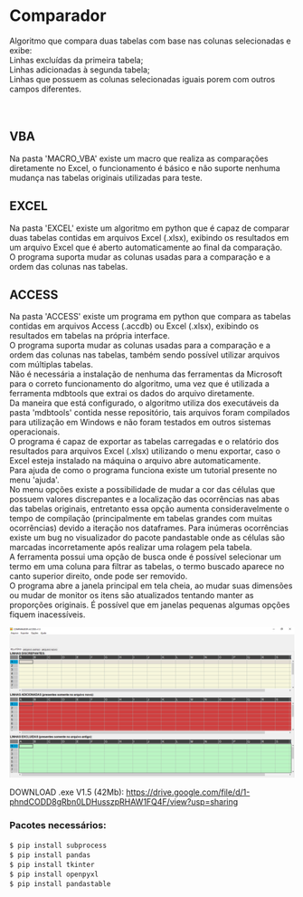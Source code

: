 # Comparador

Algoritmo que compara duas tabelas com base nas colunas selecionadas e exibe: <br />
Linhas excluídas da primeira tabela;<br />
Linhas adicionadas à segunda tabela;<br />
Linhas que possuem as colunas selecionadas iguais porem com outros campos diferentes.<br />
<br />
<br />

## VBA
Na pasta 'MACRO_VBA' existe um macro que realiza as comparações diretamente no Excel, o funcionamento é básico e não suporte nenhuma mudança nas tabelas originais utilizadas para teste. <br />

## EXCEL
Na pasta 'EXCEL' existe um algoritmo em python que é capaz de comparar duas tabelas contidas em arquivos Excel (.xlsx), exibindo os resultados em um arquivo Excel que é aberto automaticamente ao final da comparação.<br />
O programa suporta mudar as colunas usadas para a comparação e a ordem das colunas nas tabelas.

## ACCESS

Na pasta 'ACCESS' existe um programa em python que compara as tabelas contidas em arquivos Access (.accdb) ou Excel (.xlsx), exibindo os resultados em tabelas na própria interface.<br />
O programa suporta mudar as colunas usadas para a comparação e a ordem das colunas nas tabelas, também sendo possível utilizar arquivos com múltiplas tabelas.<br />
Não é necessária a instalação de nenhuma das ferramentas da Microsoft para o correto funcionamento do algoritmo, uma vez que é utilizada a ferramenta mdbtools que extrai os dados do arquivo diretamente.<br />
Da maneira que está configurado, o algoritmo utiliza dos executáveis da pasta 'mdbtools' contida nesse repositório, tais arquivos foram compilados para utilização em Windows e não foram testados em outros sistemas operacionais.<br />
O programa é capaz de exportar as tabelas carregadas e o relatório dos resultados para arquivos Excel (.xlsx) utilizando o menu exportar, caso o Excel esteja instalado na máquina o arquivo abre automaticamente. <br />
Para ajuda de como o programa funciona existe um tutorial presente no menu 'ajuda'.<br />
No menu opções existe a possibilidade de mudar a cor das células que possuem valores discrepantes e a localização das ocorrências nas abas das tabelas originais, entretanto essa opção aumenta consideravelmente o tempo de compilação (principalmente em tabelas grandes com muitas ocorrências) devido a iteração nos dataframes.
Para inúmeras ocorrências existe um bug no visualizador do pacote pandastable onde as células são marcadas incorretamente após realizar uma rolagem pela tabela.<br />
A ferramenta possui uma opção de busca onde é possível selecionar um termo em uma coluna para filtrar as tabelas, o termo buscado aparece no canto superior direito, onde pode ser removido.<br />
O programa abre a janela principal em tela cheia, ao mudar suas dimensões ou mudar de monitor os itens são atualizados tentando manter as proporções originais. É possível que em janelas pequenas algumas opções fiquem inacessíveis.<br />


![alt text](https://github.com/Rafaelh531/Comparador/blob/main/GUI.PNG?raw=true)


DOWNLOAD .exe V1.5 (42Mb): https://drive.google.com/file/d/1-phndCODD8gRbn0LDHusszpRHAW1FQ4F/view?usp=sharing

### Pacotes necessários:
`$ pip install subprocess`<br />
`$ pip install pandas`<br />
`$ pip install tkinter`<br />
`$ pip install openpyxl`<br />
`$ pip install pandastable`<br />

